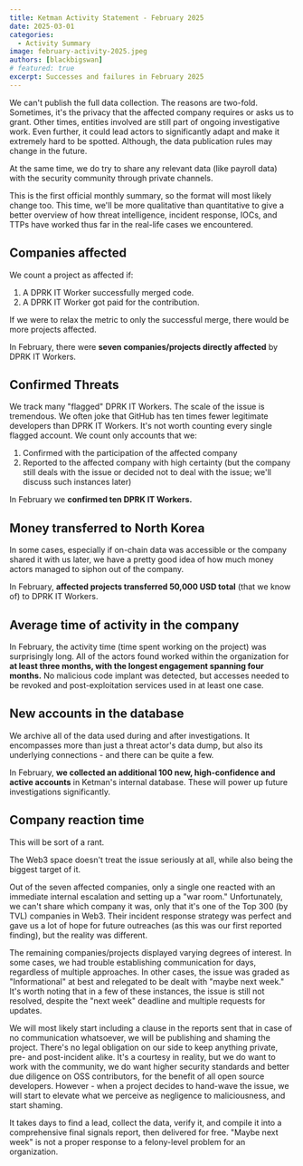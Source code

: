 ```yaml
---
title: Ketman Activity Statement - February 2025
date: 2025-03-01
categories:
  - Activity Summary
image: february-activity-2025.jpeg
authors: [blackbigswan]
# featured: true
excerpt: Successes and failures in February 2025
---
```


We can't publish the full data collection. The reasons are two-fold. Sometimes, it's the privacy that the affected company requires or asks us to grant. Other times, entities involved are still part of ongoing investigative work. Even further, it could lead actors to significantly adapt and make it extremely hard to be spotted. Although, the data publication rules may change in the future.

At the same time, we do try to share any relevant data (like payroll data) with the security community through private channels.

This is the first official monthly summary, so the format will most likely change too. This time, we'll be more qualitative than quantitative to give a better overview of how threat intelligence, incident response, IOCs, and TTPs have worked thus far in the real-life cases we encountered.

## Companies affected

We count a project as affected if:

1. A DPRK IT Worker successfully merged code.
2. A DPRK IT Worker got paid for the contribution.

If we were to relax the metric to only the successful merge, there would be more projects affected.

In February, there were **seven companies/projects directly affected** by DPRK IT Workers.

## Confirmed Threats

We track many "flagged" DPRK IT Workers. The scale of the issue is tremendous. We often joke that GitHub has ten times fewer legitimate developers than DPRK IT Workers. It's not worth counting every single flagged account. We count only accounts that we:

1. Confirmed with the participation of the affected company
2. Reported to the affected company with high certainty (but the company still deals with the issue or decided not to deal with the issue; we'll discuss such instances later)

In February we **confirmed ten DPRK IT Workers.**

## Money transferred to North Korea

In some cases, especially if on-chain data was accessible or the company shared it with us later, we have a pretty good idea of how much money actors managed to siphon out of the company.

In February, **affected projects transferred 50,000 USD total** (that we know of) to DPRK IT Workers.

## Average time of activity in the company

In February, the activity time (time spent working on the project) was surprisingly long. All of the actors found worked within the organization for **at least three months, with the longest engagement spanning four months.** No malicious code implant was detected, but accesses needed to be revoked and post-exploitation services used in at least one case.

## New accounts in the database

We archive all of the data used during and after investigations. It encompasses more than just a threat actor's data dump, but also its underlying connections - and there can be quite a few.

In February, **we collected an additional 100 new, high-confidence and active accounts** in Ketman's internal database. These will power up future investigations significantly.

## Company reaction time

This will be sort of a rant.

The Web3 space doesn't treat the issue seriously at all, while also being the biggest target of it.

Out of the seven affected companies, only a single one reacted with an immediate internal escalation and setting up a "war room." Unfortunately, we can't share which company it was, only that it's one of the Top 300 (by TVL) companies in Web3. Their incident response strategy was perfect and gave us a lot of hope for future outreaches (as this was our first reported finding), but the reality was different.

The remaining companies/projects displayed varying degrees of interest. In some cases, we had trouble establishing communication for days, regardless of multiple approaches. In other cases, the issue was graded as "Informational" at best and relegated to be dealt with "maybe next week." It's worth noting that in a few of these instances, the issue is still not resolved, despite the "next week" deadline and multiple requests for updates.

We will most likely start including a clause in the reports sent that in case of no communication whatsoever, we will be publishing and shaming the project. There's no legal obligation on our side to keep anything private, pre- and post-incident alike. It's a courtesy in reality, but we do want to work with the community, we do want higher security standards and better due diligence on OSS contributors, for the benefit of all open source developers. However - when a project decides to hand-wave the issue, we will start to elevate what we perceive as negligence to maliciousness, and start shaming.

It takes days to find a lead, collect the data, verify it, and compile it into a comprehensive final signals report, then delivered for free. "Maybe next week" is not a proper response to a felony-level problem for an organization.